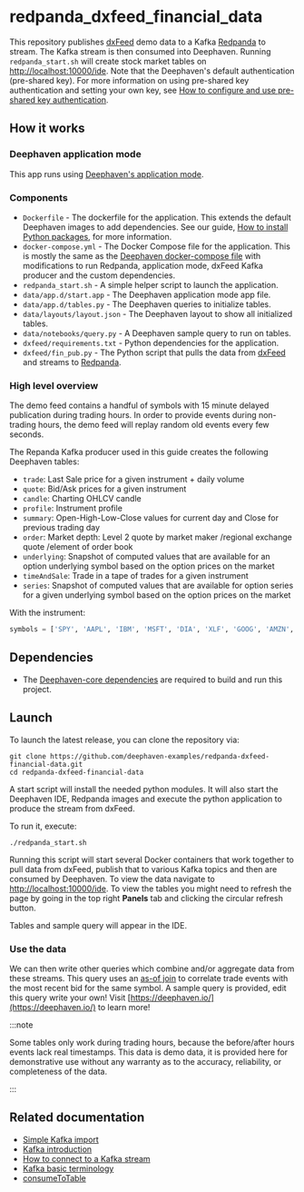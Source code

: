 # redpanda_dxfeed_financial_data

This repository publishes [dxFeed](https://dxfeed.com/) demo data to a Kafka [Redpanda](https://www.redpanda.com/) to stream. The Kafka stream is then consumed into Deephaven. Running `redpanda_start.sh` will create stock market tables on [http://localhost:10000/ide](http://localhost:10000/ide). Note that the Deephaven's default authentication (pre-shared key). For more information on using pre-shared key authentication and setting your own key, see [How to configure and use pre-shared key authentication](https://deephaven.io/core/docs/how-to-guides/authentication/auth-psk/).

## How it works

### Deephaven application mode

This app runs using [Deephaven's application mode](https://deephaven.io/core/docs/how-to-guides/app-mode/).

### Components

* `Dockerfile` - The dockerfile for the application. This extends the default Deephaven images to add dependencies. See our guide, [How to install Python packages](https://deephaven.io/core/docs/how-to-guides/install-python-packages/#add-packages-to-a-custom-docker-image), for more information.
* `docker-compose.yml` - The Docker Compose file for the application. This is mostly the same as the [Deephaven docker-compose file](https://raw.githubusercontent.com/deephaven/deephaven-core/main/containers/python-examples/docker-compose.yml) with modifications to run Redpanda, application mode,  dxFeed Kafka producer and the custom dependencies.
* `redpanda_start.sh` - A simple helper script to launch the application.
* `data/app.d/start.app` - The Deephaven application mode app file.
* `data/app.d/tables.py` - The Deephaven queries to initialize tables.
* `data/layouts/layout.json` - The Deephaven layout to show all initialized tables.
* `data/notebooks/query.py` - A Deephaven sample query to run on tables.
* `dxfeed/requirements.txt` - Python dependencies for the application.
* `dxfeed/fin_pub.py` - The Python script that pulls the data from [dxFeed](https://dxfeed.com/) and streams to [Redpanda](https://www.redpanda.com/).


### High level overview

The demo feed contains a handful of symbols with 15 minute delayed publication during trading hours. In order to provide events during non-trading hours, the demo feed will replay random old events every few seconds.

The Repanda Kafka producer used in this guide creates the following Deephaven tables:

- `trade`: Last Sale price for a given instrument + daily volume
- `quote`: Bid/Ask prices for a given instrument
- `candle`: Charting OHLCV candle
- `profile`: Instrument profile
- `summary`: Open-High-Low-Close values for current day and Close for previous trading day
- `order`: Market depth: Level 2 quote by market maker /regional exchange quote /element of order book
- `underlying`: Snapshot of computed values that are available for an option underlying symbol based on the option prices on the market
- `timeAndSale`: Trade in a tape of trades for a given instrument
- `series`: Snapshot of computed values that are available for option series for a given underlying symbol based on the option prices on the market


With the instrument:

```python
symbols = ['SPY', 'AAPL', 'IBM', 'MSFT', 'DIA', 'XLF', 'GOOG', 'AMZN', 'TSLA', 'SPX', 'HPQ', 'CSCO', 'INTC', 'AXP']
```

## Dependencies

* The [Deephaven-core dependencies](https://github.com/deephaven/deephaven-core#required-dependencies) are required to build and run this project.

## Launch

To launch the latest release, you can clone the repository via:

```shell
git clone https://github.com/deephaven-examples/redpanda-dxfeed-financial-data.git
cd redpanda-dxfeed-financial-data
```

A start script will install the needed python modules. It will also start the Deephaven IDE, Redpanda images and execute the python application to produce the stream from dxFeed.

To run it, execute:

```shell
./redpanda_start.sh
```

Running this script will start several Docker containers that work together to pull data from dxFeed, publish that to various Kafka topics and then are consumed by Deephaven. To view the data navigate to [http://localhost:10000/ide](http://localhost:10000/ide).  To view the tables you might need to refresh the page by going in the top right **Panels** tab and clicking the circular refresh button.

Tables and sample query will appear in the IDE.

### Use the data

We can then write other queries which combine and/or aggregate data from these streams. This query uses an [as-of join](https://deephaven.io/core/docs/reference/table-operations/join/aj/) to correlate trade events with the most recent bid for the same symbol. A sample query is provided, edit this query write your own! Visit [https://deephaven.io/](https://deephaven.io/) to learn more!

:::note

Some tables only work during trading hours, because the before/after hours events lack real timestamps.  This data is demo data, it is provided here for demonstrative use without any warranty as to the accuracy, reliability, or completeness of the data.

:::

## Related documentation

- [Simple Kafka import](https://deephaven.io/core/docs/how-to-guides/kafka-simple/)
- [Kafka introduction](https://deephaven.io/core/docs/conceptual/kafka-in-deephaven/)
- [How to connect to a Kafka stream](https://deephaven.io/core/docs/how-to-guides/kafka-stream/)
- [Kafka basic terminology](https://deephaven.io/core/docs/conceptual/kafka-basic-terms/)
- [consumeToTable](https://deephaven.io/core/docs/reference/data-import-export/Kafka/consumeToTable/)
